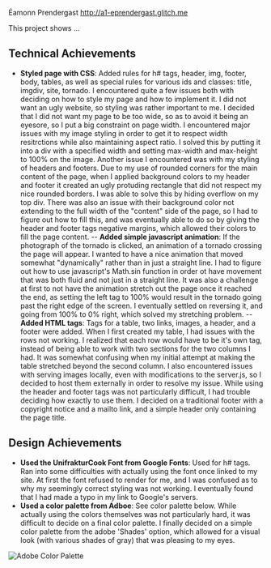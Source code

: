 Éamonn Prendergast
http://a1-eprendergast.glitch.me

This project shows ...

## Technical Achievements
- **Styled page with CSS**: Added rules for h# tags, header, img, footer, body, tables, as well as special rules for various ids and classes: title, imgdiv, site, tornado. I encountered quite a few issues both with deciding on how to style my page and how to implement it. I did not want an ugly website, so styling was rather important to me. I decided that I did not want my page to be too wide, so as to avoid it being an eyesore, so I put a big constraint on page width. I encountered major issues with my image styling in order to get it to respect width resitrctions while also maintaining aspect ratio. I solved this by putting it into a div with a specified width and setting max-width and max-height to 100% on the image. Another issue I encountered was with my styling of headers and footers. Due to my use of rounded corners for the main content of the page, when I applied background colors to my header and footer it created an ugly protuding rectangle that did not respect my nice rounded borders. I was able to solve this by hiding overflow on my top div. There was also an issue with their background color not extending to the full width of the "content" side of the page, so I had to figure out how to fill this, and was eventually able to do so by giving the header and footer tags negative margins, which allowed their colors to fill the page content.
-- **Added simple javascript animation**: If the photograph of the tornado is clicked, an animation of a tornado crossing the page will appear. I wanted to have a nice animation that moved somewhat "dynamically" rather than in just a straight line. I had to figure out how to use javascript's Math.sin function in order ot have movement that was both fluid and not just in a straight line. It was also a challenge at first to not have the animation stretch out the page once it reached the end, as setting the left tag to 100% would result in the tornado going past the right edge of the screen. I eventually settled on reversing it, and going from 100% to 0% right, which solved my stretching problem.
-- **Added HTML tags**: Tags for a table, two links, images, a header, and a footer were added. When I first created my table, I had issues with the rows not working. I realized that each row would have to be it's own tag, instead of being able to work with two sections for the two columns I had. It was somewhat confusing when my initial attempt at making the table stretched beyond the second column. I also encountered issues with serving images locally, even with modifications to the server.js, so I decided to host them externally in order to resolve my issue. While using the header and footer tags was not particularly difficult, I had trouble deciding how exactly to use them. I decided on a traditional footer with a copyright notice and a mailto link, and a simple header only containing the page title.

## Design Achievements
- **Used the UnifrakturCook Font from Google Fonts**: Used for h# tags. Ran into some difficulties with actually using the font once linked to my site. At first the font refused to render for me, and I was confused as to why my seemingly correct styling was not working. I eventually found that I had made a typo in my link to Google's servers.
- **Used a color palette from Adboe**: See color palette below. While actually using the colors themselves was not particularly hard, it was difficult to decide on a final color palette. I finally decided on a simple color palette from the adobe 'Shades' option, which allowed for a visual look (with various shades of gray) that was pleasing to my eyes.

![Adobe Color Palette](https://i.postimg.cc/g0sqtKzQ/adobecolor.png)
